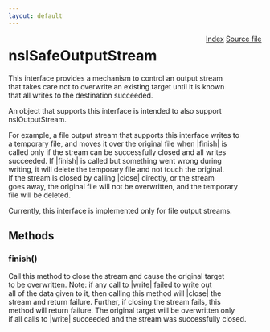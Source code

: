 ```yaml
---
layout: default
---
```

<div class='links' style='float:right'><a href="../index.html">Index</a>
<a href="http://dxr.mozilla.org/mozilla-central/source/xpcom/io/nsISafeOutputStream.idl">Source file</a>
</div>

# nsISafeOutputStream #
  
This interface provides a mechanism to control an output stream  
that takes care not to overwrite an existing target until it is known  
that all writes to the destination succeeded.  
  
An object that supports this interface is intended to also support  
nsIOutputStream.  
  
For example, a file output stream that supports this interface writes to  
a temporary file, and moves it over the original file when |finish| is  
called only if the stream can be successfully closed and all writes  
succeeded.  If |finish| is called but something went wrong during  
writing, it will delete the temporary file and not touch the original.  
If the stream is closed by calling |close| directly, or the stream  
goes away, the original file will not be overwritten, and the temporary  
file will be deleted.  
  
Currently, this interface is implemented only for file output streams.  
  

## Methods ##

### finish() ###
  
Call this method to close the stream and cause the original target  
to be overwritten. Note: if any call to |write| failed to write out  
all of the data given to it, then calling this method will |close| the  
stream and return failure. Further, if closing the stream fails, this  
method will return failure. The original target will be overwritten only  
if all calls to |write| succeeded and the stream was successfully closed.  
  
